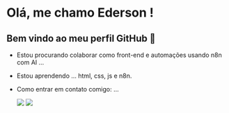 
# Olá, me chamo Ederson ! 
## Bem vindo ao meu perfil GitHub 👋

- Estou procurando colaborar como front-end e automações usando n8n com AI ...
- Estou aprendendo ...
  html, css, js e n8n.

- Como entrar em contato comigo: ...
            <div>
<a href="https://instagram.com/ederson_gestor" target="_blank"><img loading="lazy" src="https://img.shields.io/badge/-Instagram-%23E4405F?style=for-the-badge&logo=instagram&logoColor=white" target="_blank"></a>
<a href="https://www.linkedin.com/in/ederson-cruz-de-sousa-9698612b7" target="_blank"><img loading="lazy" src="https://img.shields.io/badge/-LinkedIn-%230077B5?style=for-the-badge&logo=linkedin&logoColor=white" target="_blank"></a>   
</div>
